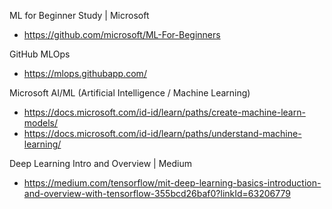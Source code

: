 ML for Beginner Study | Microsoft
- https://github.com/microsoft/ML-For-Beginners

GitHub MLOps
- https://mlops.githubapp.com/

Microsoft AI/ML (Artificial Intelligence / Machine Learning)
- https://docs.microsoft.com/id-id/learn/paths/create-machine-learn-models/
- https://docs.microsoft.com/id-id/learn/paths/understand-machine-learning/

Deep Learning Intro and Overview | Medium
- https://medium.com/tensorflow/mit-deep-learning-basics-introduction-and-overview-with-tensorflow-355bcd26baf0?linkId=63206779
